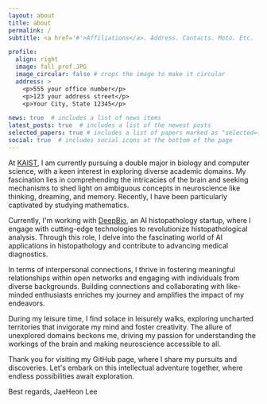 ```yaml
---
layout: about
title: about
permalink: /
subtitle: <a href='#'>Affiliations</a>. Address. Contacts. Moto. Etc.

profile:
  align: right
  image: fall_prof.JPG
  image_circular: false # crops the image to make it circular
  address: >
    <p>555 your office number</p>
    <p>123 your address street</p>
    <p>Your City, State 12345</p>

news: true  # includes a list of news items
latest_posts: true  # includes a list of the newest posts
selected_papers: true # includes a list of papers marked as "selected={true}"
social: true  # includes social icons at the bottom of the page
---
```


At [KAIST](http://kaist.ac.kr), I am currently pursuing a double major in biology and computer science, with a keen interest in exploring diverse academic domains. My fascination lies in comprehending the intricacies of the brain and seeking mechanisms to shed light on ambiguous concepts in neuroscience like thinking, dreaming, and memory. Recently, I have been particularly captivated by studying mathematics.

Currently, I'm working with [DeepBio](http://deepbio.co.kr), an AI histopathology startup, where I engage with cutting-edge technologies to revolutionize histopathological analysis. Through this role, I delve into the fascinating world of AI applications in histopathology and contribute to advancing medical diagnostics.

In terms of interpersonal connections, I thrive in fostering meaningful relationships within open networks and engaging with individuals from diverse backgrounds. Building connections and collaborating with like-minded enthusiasts enriches my journey and amplifies the impact of my endeavors.

During my leisure time, I find solace in leisurely walks, exploring uncharted territories that invigorate my mind and foster creativity. The allure of unexplored domains beckons me, driving my passion for understanding the workings of the brain and making neuroscience accessible to all.

Thank you for visiting my GitHub page, where I share my pursuits and discoveries. Let's embark on this intellectual adventure together, where endless possibilities await exploration.

Best regards, JaeHeon Lee